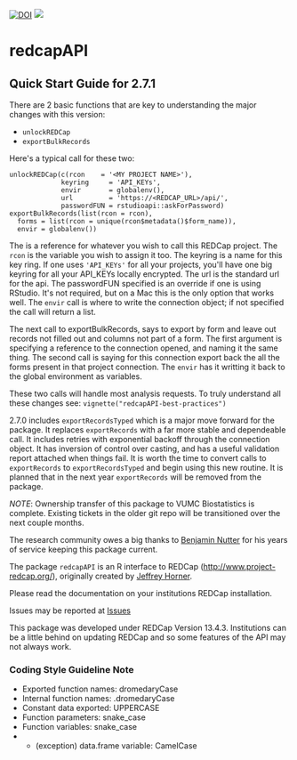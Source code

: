 

[![DOI](https://zenodo.org/badge/doi/10.5281/zenodo.11826.png)](http://dx.doi.org/10.5281/zenodo.11826)
![](http://cranlogs.r-pkg.org/badges/grand-total/redcapAPI)

redcapAPI
======

## Quick Start Guide for 2.7.1

There are 2 basic functions that are key to understanding the major changes with this version:

* `unlockREDCap`
* `exportBulkRecords`

Here's a typical call for these two:

```
unlockREDCap(c(rcon    = '<MY PROJECT NAME>'),
             keyring     = 'API_KEYs',
             envir       = globalenv(),
             url         = 'https://<REDCAP_URL>/api/',
             passwordFUN = rstudioapi::askForPassword)
exportBulkRecords(list(rcon = rcon),
  forms = list(rcon = unique(rcon$metadata()$form_name)),
  envir = globalenv())
```

The <MY PROJECT NAME> is a reference for whatever you wish to call this REDCap project. The `rcon` is the variable you wish to assign it too. The keyring is a name for this key ring. If one uses `'API_KEYs'` for all your projects, you'll have one big keyring for all your API_KEYs locally encrypted. The url is the standard url for the api. The passwordFUN specified is an override if one is using RStudio. It's not required, but on a Mac this is the only option that works well. The `envir` call is where to write the connection object; if not specified the call will return a list.

The next call to exportBulkRecords, says to export by form and leave out records not filled out and columns not part of a form. The first argument is specifying a reference to the connection opened, and naming it the same thing. The second call is saying for this connection export back the all the forms present in that project connection. The `envir` has it writting it back to the global environment as variables.

These two calls will handle most analysis requests. To truly understand all these changes see: `vignette("redcapAPI-best-practices")`


2.7.0 includes `exportRecordsTyped` which is a major move forward for the package. It replaces `exportRecords` with a far more stable and dependeable call. It includes retries with exponential backoff through the connection object. It has inversion of control over casting, and has a useful validation report attached when things fail. It is worth the time to convert calls to `exportRecords` to `exportRecordsTyped` and begin using this new routine. It is planned that in the next year `exportRecords` will be removed from the package.

*NOTE*: Ownership transfer of this package to VUMC Biostatistics is complete.
Existing tickets in the older git repo will be transitioned over the next couple months.

The research community owes a big thanks to [Benjamin Nutter](https://github.com/nutterb/redcapAPI)
for his years of service keeping this package current.

The package `redcapAPI` is an R interface to REDCap (http://www.project-redcap.org/), originally created by [Jeffrey Horner](https://github.com/jeffreyhorner).

Please read the documentation on your institutions REDCap installation.

Issues may be reported at [Issues](https://github.com/vubiostat/redcapAPI/issues)

This package was developed under REDCap Version 13.4.3. Institutions can be a little behind on updating REDCap and so some features of the API may not always work.

### Coding Style Guideline Note

- Exported function names: dromedaryCase
- Internal function names: .dromedaryCase
- Constant data exported: UPPERCASE
- Function parameters: snake_case
- Function variables: snake_case
- - (exception) data.frame variable: CamelCase